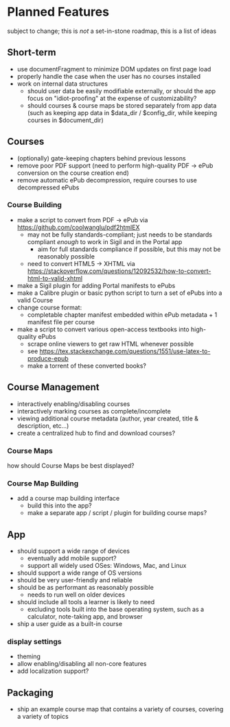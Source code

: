 # Planned Features
subject to change; this is *not* a set-in-stone roadmap, this is a list of ideas

## Short-term
- use documentFragment to minimize DOM updates on first page load
- properly handle the case when the user has no courses installed
- work on internal data structures
	- should user data be easily modifiable externally, or should the app focus on "idiot-proofing" at the expense of customizability?
	- should courses & course maps be stored separately from app data (such as keeping app data in $data_dir / $config_dir, while keeping courses in $document_dir)

## Courses

- (optionally) gate-keeping chapters behind previous lessons
- remove poor PDF support (need to perform high-quality PDF -> ePub conversion on the course creation end)
- remove automatic ePub decompression, require courses to use decompressed ePubs

### Course Building
- make a script to convert from PDF -> ePub via https://github.com/coolwanglu/pdf2htmlEX
	- may not be fully standards-compliant; just needs to be standards compliant *enough* to work in Sigil and in the Portal app
		- aim for full standards compliance if possible, but this may not be reasonably possible
	- need to convert HTML5 -> XHTML via https://stackoverflow.com/questions/12092532/how-to-convert-html-to-valid-xhtml
- make a Sigil plugin for adding Portal manifests to ePubs
- make a Calibre plugin or basic python script to turn a set of ePubs into a valid Course
- change course format:
	- completable chapter manifest embedded within ePub metadata + 1 manifest file per course
- make a script to convert various open-access textbooks into high-quality ePubs
	- scrape online viewers to get raw HTML whenever possible
	- see https://tex.stackexchange.com/questions/1551/use-latex-to-produce-epub
	- make a torrent of these converted books?

## Course Management

- interactively enabling/disabling courses
- interactively marking courses as complete/incomplete
- viewing additional course metadata (author, year created, title & description, etc...)
- create a centralized hub to find and download courses?


### Course Maps
how should Course Maps be best displayed?

### Course Map Building
- add a course map building interface
	- build this into the app?
	- make a separate app / script / plugin for building course maps?

## App
- should support a wide range of devices
	- eventually add mobile support?
	- support all widely used OSes: Windows, Mac, and Linux
- should support a wide range of OS versions
- should be very user-friendly and reliable
- should be as performant as reasonably possible
	- needs to run well on older devices
- should include all tools a learner is likely to need
	- excluding tools built into the base operating system, such as a calculator, note-taking app, and browser
- ship a user guide as a built-in course

### display settings
- theming
- allow enabling/disabling all non-core features
- add localization support?

## Packaging
- ship an example course map that contains a variety of courses, covering a variety of topics